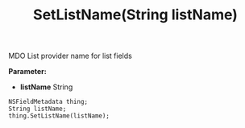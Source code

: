 ﻿---
uid: crmscript_ref_NSFieldMetadata_SetListName
title: SetListName(String listName)
intellisense: NSFieldMetadata.SetListName
keywords: NSFieldMetadata, GetListName
so.topic: reference
---

MDO List provider name for list fields

**Parameter:** 
 - **listName** String

```crmscript
NSFieldMetadata thing;
String listName;
thing.SetListName(listName);
```

